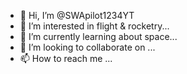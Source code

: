 - 👋 Hi, I’m @SWApilot1234YT
- 👀 I’m interested in flight & rocketry...
- 🌱 I’m currently learning about space...
- 💞️ I’m looking to collaborate on ...
- 📫 How to reach me ...

<!---
SWApilot1234YT/SWApilot1234YT is a ✨ special ✨ repository because its `README.md` (this file) appears on your GitHub profile.
You can click the Preview link to take a look at your changes.
--->

